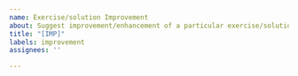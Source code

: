 ```yaml
---
name: Exercise/solution Improvement
about: Suggest improvement/enhancement of a particular exercise/solution
title: "[IMP]"
labels: improvement
assignees: ''

---
```

